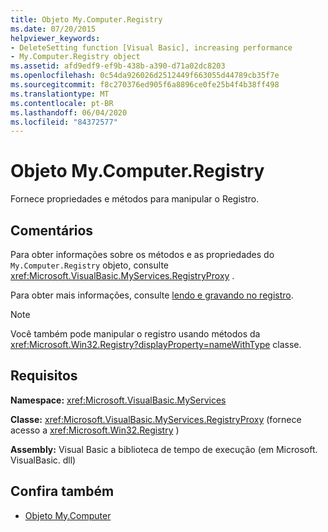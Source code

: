 ```yaml
---
title: Objeto My.Computer.Registry
ms.date: 07/20/2015
helpviewer_keywords:
- DeleteSetting function [Visual Basic], increasing performance
- My.Computer.Registry object
ms.assetid: afd9edf9-ef9b-438b-a390-d71a02dc8203
ms.openlocfilehash: 0c54da926026d2512449f663055d44789cb35f7e
ms.sourcegitcommit: f8c270376ed905f6a8896ce0fe25b4f4b38ff498
ms.translationtype: MT
ms.contentlocale: pt-BR
ms.lasthandoff: 06/04/2020
ms.locfileid: "84372577"
---
```

# <a name="mycomputerregistry-object"></a>Objeto My.Computer.Registry
Fornece propriedades e métodos para manipular o Registro.  
  
## <a name="remarks"></a>Comentários  
 Para obter informações sobre os métodos e as propriedades do `My.Computer.Registry` objeto, consulte <xref:Microsoft.VisualBasic.MyServices.RegistryProxy> .  
  
 Para obter mais informações, consulte [lendo e gravando no registro](../../developing-apps/programming/computer-resources/reading-from-and-writing-to-the-registry.md).  
  
> [!NOTE]
> Você também pode manipular o registro usando métodos da <xref:Microsoft.Win32.Registry?displayProperty=nameWithType> classe.  
  
## <a name="requirements"></a>Requisitos  
 **Namespace:** <xref:Microsoft.VisualBasic.MyServices>  
  
 **Classe:** <xref:Microsoft.VisualBasic.MyServices.RegistryProxy> (fornece acesso a <xref:Microsoft.Win32.Registry> )  
  
 **Assembly:** Visual Basic a biblioteca de tempo de execução (em Microsoft. VisualBasic. dll)  
  
## <a name="see-also"></a>Confira também

- [Objeto My.Computer](my-computer-object.md)
